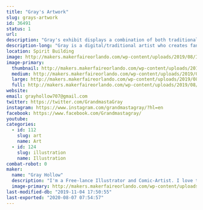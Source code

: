```yaml
---
title: "Gray's Artwork"
slug: grays-artwork
id: 36491
status: 1
url: 
description: "Gray's exhibit displays a combination of both traditional and digital fan-art."
description-long: "Gray is a digital/traditional artist who creates fan-art inspired pieces. Some of those pieces include comic-book characters such as spider-man. Other inspirations are characters of video games, anime, cartoons, and Animated Movies."
location: Spirit Building
image: http://makers.makerfaireorlando.com/wp-content/uploads/2019/08/InsomiacSpidey_PrintReady-805x1024.jpg
image-primary:
  thumbnail: http://makers.makerfaireorlando.com/wp-content/uploads/2019/08/InsomiacSpidey_PrintReady-150x150.jpg
  medium: http://makers.makerfaireorlando.com/wp-content/uploads/2019/08/InsomiacSpidey_PrintReady-236x300.jpg
  large: http://makers.makerfaireorlando.com/wp-content/uploads/2019/08/InsomiacSpidey_PrintReady-805x1024.jpg
  full: http://makers.makerfaireorlando.com/wp-content/uploads/2019/08/InsomiacSpidey_PrintReady.jpg
website: 
email: grayhollow707@gmail.com
twitter: https://twitter.com/GrandmastaGray
instagram: https://www.instagram.com/grandmastagray/?hl=en
facebook: https://www.facebook.com/Grandmastagray/
youtube: 
categories:
  - id: 112
    slug: art
    name: Art
  - id: 124
    slug: illustration
    name: Illustration
combat-robot: 0
maker:
  name: "Gray Hollow"
  description: "I'm a Free-lance Illustrator and Comic-Artist. I love to draw Fan-art of comics, videogames,  cartoons, and animated movies.  "
  image-primary: http://makers.makerfaireorlando.com/wp-content/uploads/2019/08/IMG_0095-768x1024.jpg
last-modified-db: "2019-11-04 17:50:55"
last-exported: "2020-08-07 07:54:57"
---
```

